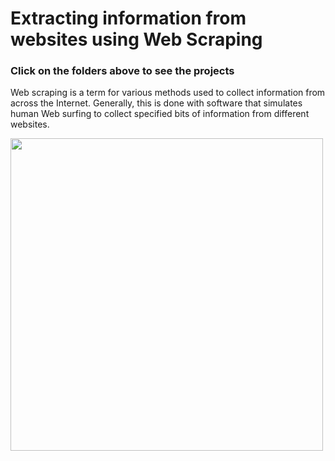 # Extracting information from websites using Web Scraping

### Click on the folders above to see the projects

Web scraping is a term for various methods used to collect information from across the Internet. Generally, this is done with software that simulates human Web surfing to collect specified bits of information from different websites.

<img src=https://22570l2e793j2oo9c81ug2nh-wpengine.netdna-ssl.com/wp-content/uploads/2018/07/what-is-web-scraping-diagram.png width=500>
